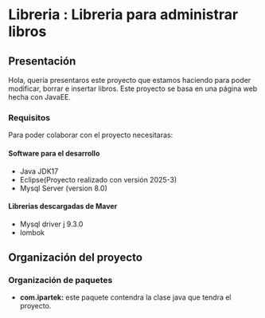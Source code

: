 # Libreria : Libreria para administrar libros
## Presentación
Hola, quería presentaros este proyecto que estamos haciendo para poder modificar, borrar e insertar libros. 
Este proyecto se basa en una página web hecha con JavaEE.

### Requisitos 
Para poder colaborar con el proyecto necesitaras:
#### Software para el desarrollo
* Java JDK17
* Eclipse(Proyecto realizado con versión 2025-3)
* Mysql Server (version 8.0)
  
#### Librerias descargadas de Maver
* Mysql driver j 9.3.0
* lombok

## Organización del proyecto
### Organización de paquetes
* **com.ipartek:** este paquete contendra la clase java que tendra el proyecto.


